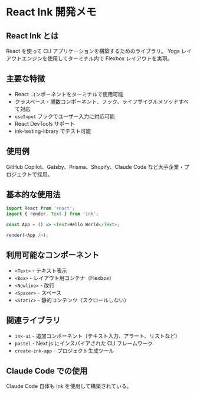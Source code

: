 # React Ink 開発メモ

## React Ink とは

React を使って CLI アプリケーションを構築するためのライブラリ。
Yoga レイアウトエンジンを使用してターミナル内で Flexbox レイアウトを実現。

## 主要な特徴

- React コンポーネントをターミナルで使用可能
- クラスベース・関数コンポーネント、フック、ライフサイクルメソッドすべて対応
- `useInput` フックでユーザー入力に対応可能
- React DevTools サポート
- ink-testing-library でテスト可能

## 使用例

GitHub Copilot、Gatsby、Prisma、Shopify、Claude Code など大手企業・プロジェクトで採用。

## 基本的な使用法

```typescript
import React from 'react';
import { render, Text } from 'ink';

const App = () => <Text>Hello World</Text>;

render(<App />);
```

## 利用可能なコンポーネント

- `<Text>` - テキスト表示
- `<Box>` - レイアウト用コンテナ（Flexbox）
- `<Newline>` - 改行
- `<Spacer>` - スペース
- `<Static>` - 静的コンテンツ（スクロールしない）

## 関連ライブラリ

- `ink-ui` - 追加コンポーネント（テキスト入力、アラート、リストなど）
- `pastel` - Next.js にインスパイアされた CLI フレームワーク
- `create-ink-app` - プロジェクト生成ツール

## Claude Code での使用

Claude Code 自体も Ink を使用して構築されている。